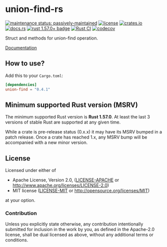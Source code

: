 # union-find-rs

[![maintenance status: passively-maintained](https://img.shields.io/badge/maintenance-passively--maintained-yellowgreen.svg)](https://doc.rust-lang.org/cargo/reference/manifest.html#the-badges-section)
[![license](https://img.shields.io/crates/l/union-find.svg)](#license)
[![crates.io](https://img.shields.io/crates/v/union-find.svg)](https://crates.io/crates/union-find)
[![docs.rs](https://img.shields.io/docsrs/union-find/latest)](https://docs.rs/union-find/latest/)
[![rust 1.57.0+ badge](https://img.shields.io/badge/rust-1.57.0+-93450a.svg)](https://doc.rust-lang.org/cargo/reference/manifest.html#the-rust-version-field)
[![Rust CI](https://github.com/gifnksm/union-find-rs/actions/workflows/rust-ci.yml/badge.svg)](https://github.com/gifnksm/union-find-rs/actions/workflows/rust-ci.yml)
[![codecov](https://codecov.io/gh/gifnksm/union-find-rs/branch/master/graph/badge.svg?token=fKfEmEaMjc)](https://codecov.io/gh/gifnksm/union-find-rs)

Struct and methods for union-find operation.

[Documentation](https://docs.rs/union-find)

## How to use?

Add this to your `Cargo.toml`:

```toml
[dependencies]
union-find = "0.4.1"
```

## Minimum supported Rust version (MSRV)

The minimum supported Rust version is **Rust 1.57.0**.
At least the last 3 versions of stable Rust are supported at any given time.

While a crate is pre-release status (0.x.x) it may have its MSRV bumped in a patch release.
Once a crate has reached 1.x, any MSRV bump will be accompanied with a new minor version.

## License

Licensed under either of

* Apache License, Version 2.0, ([LICENSE-APACHE](LICENSE-APACHE) or <http://www.apache.org/licenses/LICENSE-2.0>)
* MIT license ([LICENSE-MIT](LICENSE-MIT) or <http://opensource.org/licenses/MIT>)

at your option.

### Contribution

Unless you explicitly state otherwise, any contribution intentionally
submitted for inclusion in the work by you, as defined in the Apache-2.0
license, shall be dual licensed as above, without any additional terms or
conditions.
